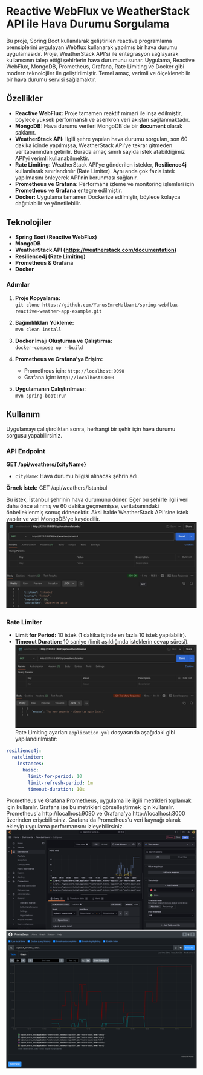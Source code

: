 # Reactive WebFlux ve WeatherStack API ile Hava Durumu Sorgulama

Bu proje, Spring Boot kullanılarak geliştirilen reactive programlama prensiplerini uygulayan Webflux kullanarak yapılmış bir hava durumu uygulamasıdır. Proje, WeatherStack API'si ile entegrasyon sağlayarak kullanıcının talep ettiği şehirlerin hava durumunu sunar.
Uygulama, Reactive WebFlux, MongoDB, Prometheus, Grafana, Rate Limiting ve Docker gibi modern teknolojiler ile geliştirilmiştir.
Temel amaç, verimli ve ölçeklenebilir bir hava durumu servisi sağlamaktır.

## Özellikler

- **Reactive WebFlux:** Proje tamamen reaktif mimari ile inşa edilmiştir, böylece yüksek performanslı ve asenkron veri akışları sağlanmaktadır.
- **MongoDB:** Hava durumu verileri MongoDB'de bir **document** olarak saklanır.
- **WeatherStack API:** İlgili şehre yapılan hava durumu sorguları, son 60 dakika içinde yapılmışsa, WeatherStack API'ye tekrar gitmeden veritabanından getirilir. Burada amaç sınırlı sayıda istek atabildiğimiz API'yi verimli kullanabilmektir.
- **Rate Limiting:** WeatherStack API'ye gönderilen istekler, **Resilience4j** kullanılarak sınırlandırılır (Rate Limiter). Aynı anda çok fazla istek yapılmasını önleyerek API'nin korunması sağlanır.
- **Prometheus ve Grafana:** Performans izleme ve monitoring işlemleri için **Prometheus** ve **Grafana** entegre edilmiştir.
- **Docker:** Uygulama tamamen Dockerize edilmiştir, böylece kolayca dağıtılabilir ve yönetilebilir.

## Teknolojiler

- **Spring Boot (Reactive WebFlux)**
- **MongoDB**
- **WeatherStack API (https://weatherstack.com/documentation)**
- **Resilience4j (Rate Limiting)**
- **Prometheus & Grafana**
- **Docker**

### Adımlar

1. **Proje Kopyalama:**  
   `git clone https://github.com/YunusEmreNalbant/spring-webflux-reactive-weather-app-example.git`

2. **Bağımlılıkları Yükleme:**  
   `mvn clean install`

3. **Docker İmajı Oluşturma ve Çalıştırma:**  
   `docker-compose up --build`

4. **Prometheus ve Grafana'ya Erişim:**
    - Prometheus için: `http://localhost:9090`
    - Grafana için: `http://localhost:3000`

5. **Uygulamanın Çalıştırılması:**  
   `mvn spring-boot:run`


## Kullanım

Uygulamayı çalıştırdıktan sonra, herhangi bir şehir için hava durumu sorgusu yapabilirsiniz.

### API Endpoint

**GET /api/weathers/{cityName}**
- `cityName`: Hava durumu bilgisi alınacak şehrin adı.

**Örnek İstek:**
GET /api/weathers/Istanbul


Bu istek, İstanbul şehrinin hava durumunu döner. Eğer bu şehirle ilgili veri daha önce alınmış ve 60 dakika geçmemişse, veritabanındaki önbelleklenmiş sonuç dönecektir. Aksi halde WeatherStack API'sine istek yapılır ve veri MongoDB'ye kaydedilir.
![1.png](screnshoots/1.png)

### Rate Limiter

- **Limit for Period:** 10 istek (1 dakika içinde en fazla 10 istek yapılabilir).
- **Timeout Duration:** 10 saniye (limit aşıldığında isteklerin cevap süresi).
  ![4.png](screnshoots/4.png)
Rate Limiting ayarları `application.yml` dosyasında aşağıdaki gibi yapılandırılmıştır:

```yaml
resilience4j:
  ratelimiter:
    instances:
      basic:
        limit-for-period: 10
        limit-refresh-period: 1m
        timeout-duration: 10s
```

Prometheus ve Grafana
Prometheus, uygulama ile ilgili metrikleri toplamak için kullanılır. Grafana ise bu metrikleri görselleştirmek için kullanılır. Prometheus'a http://localhost:9090 ve Grafana'ya http://localhost:3000 üzerinden erişebilirsiniz.
Grafana'da Prometheus'u veri kaynağı olarak ekleyip uygulama performansını izleyebilirsiniz.
![3.png](screnshoots/3.png)
![5.png](screnshoots/5.png)